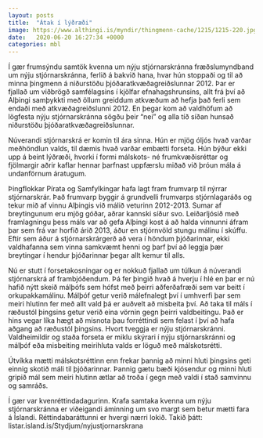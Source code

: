 ```yaml
---
layout: posts
title:  "Átak í lýðræði"
image: https://www.althingi.is/myndir/thingmenn-cache/1215/1215-220.jpg
date:   2020-06-20 16:27:34 +0000
categories: mbl
---
```

Í gær frumsýndu samtök kvenna um nýju stjórnarskránna fræðslumyndband um nýju stjórnarskránna, ferlið á bakvið hana, hvar hún stoppaði og til að minna þingmenn á niðurstöðu þjóðaratkvæðagreiðslunnar 2012. Þar er fjallað um viðbrögð samfélagsins í kjölfar efnahagshrunsins, allt frá því að Alþingi samþykkti með öllum greiddum atkvæðum að hefja það ferli sem endaði með atkvæðagreiðslunni 2012. En þegar kom að valdhöfum að lögfesta nýju stjórnarskránna sögðu þeir “nei” og alla tíð síðan hunsað niðurstöðu þjóðaratkvæðagreiðslunnar.

Núverandi stjórnarskrá er komin til ára sinna. Hún er mjög óljós hvað varðar meðhöndlun valds, til dæmis hvað varðar embætti forseta. Hún býður ekki upp á beint lýðræði, hvorki í formi málskots- né frumkvæðisréttar og fjölmargir aðrir kaflar hennar þarfnast uppfærslu miðað við þróun mála á undanförnum áratugum.

Þingflokkar Pírata og Samfylkingar hafa lagt fram frumvarp til nýrrar stjórnarskrár. Það frumvarp byggir á grundvelli frumvarps stjórnlagaráðs og tekur mið af vinnu Alþingis við málið veturinn 2012-2013. Sumar af breytingunum eru mjög góðar, aðrar kannski síður svo. Leiðarljósið með framlagningu þess máls var að gefa Alþingi kost á að halda vinnunni áfram þar sem frá var horfið árið 2013, áður en stjórnvöld stungu málinu í skúffu. Eftir sem áður á stjórnarskrárgerð að vera í höndum þjóðarinnar, ekki valdhafanna sem vinna samkvæmt henni og þarf því að leggja þær breytingar í hendur þjóðarinnar þegar allt kemur til alls.

Nú er stutt í forsetakosningar og er nokkuð fjallað um túlkun á núverandi stjórnarskrá af frambjóðendum. Þá fer þingið hvað á hverju í hlé en þar er nú hafið nýtt skeið málþófs sem hófst með þeirri aðferðafræði sem var beitt í orkupakkamálinu. Málþóf getur verið málefnalegt því í umhverfi þar sem meiri hlutinn fer með allt vald þá er auðvelt að misbeita því. Að taka til máls í ræðustól þingsins getur verið eina vörnin gegn þeirri valdbeitingu. Það er hins vegar líka hægt að misnota þau forréttindi sem felast í því að hafa aðgang að ræðustól þingsins. Hvort tveggja er nýju stjórnarskránni. Valdheimildir og staða forseta er miklu skýrari í nýju stjórnarskránni og málþóf eða misbeiting meirihluta valds er löguð með málskotsrétti. 

Útvíkka mætti málskotsréttinn enn frekar þannig að minni hluti þingsins geti einnig skotið máli til þjóðarinnar. Þannig gætu bæði kjósendur og minni hluti gripið mál sem meiri hlutinn ætlar að troða í gegn með valdi í stað samvinnu og samráðs. 

Í gær var kvenréttindadagurinn. Krafa samtaka kvenna um nýju stjórnarskránna er viðeigandi áminning um svo margt sem betur mætti fara á Íslandi. Réttindabaráttunni er hvergi nærri lokið. Takið þátt: listar.island.is/Stydjum/nyjustjornarskrana
